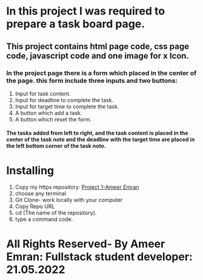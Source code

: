# In this project I was required to prepare a task board page.
## This project contains html page code, css page code, javascript code and one image for x Icon. 
### In the project page there is a form which placed in the center of the page. this form include three inputs and two buttons:
1. Input for task content. 
2. Input for deadline to complete the task. 
3. Input for target time to complete the task. 
4. A button which add a task. 
5. A button which reset the form. 

#### The tasks added from left to right, and the task content is placed in the center of the task note and the deadline with the target time are placed in the left bottom corner of the task note. 

# Installing
1. Copy my https repository: <a href="https://fullstack-alfanar.github.io/project1-ameer-emran/" target="_blank">Project 1-Ameer Emran</a>
2. choose any terminal
3. Git Clone- work locally with your computer
4. Copy Repo URL
5. cd (The name of the repository).
6. type a command code .

# All Rights Reserved- By Ameer Emran: Fullstack student developer: 21.05.2022 

